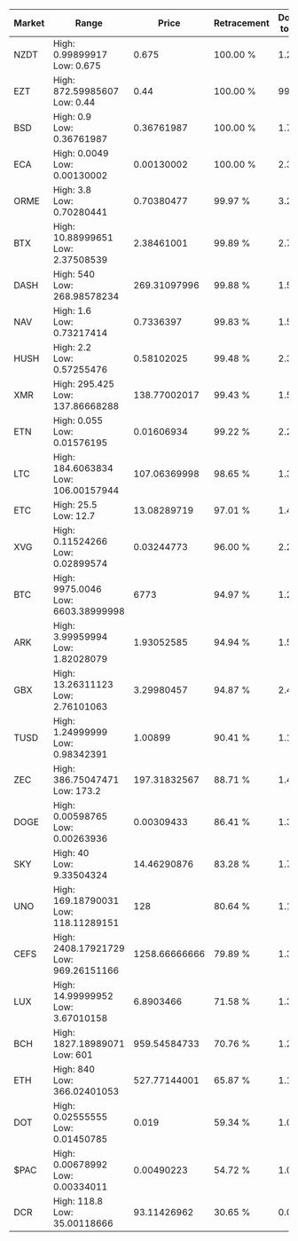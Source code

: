 | Market | Range | Price| Retracement | Doubles to 50% |
| --- | --- | --- | --- | --- |
| NZDT | High: 0.99899917<br />Low: 0.675 | 0.675 | 100.00 % | 1.24 |
| EZT | High: 872.59985607<br />Low: 0.44 | 0.44 | 100.00 % | 992.09 |
| BSD | High: 0.9<br />Low: 0.36761987 | 0.36761987 | 100.00 % | 1.72 |
| ECA | High: 0.0049<br />Low: 0.00130002 | 0.00130002 | 100.00 % | 2.38 |
| ORME | High: 3.8<br />Low: 0.70280441 | 0.70380477 | 99.97 % | 3.20 |
| BTX | High: 10.88999651<br />Low: 2.37508539 | 2.38461001 | 99.89 % | 2.78 |
| DASH | High: 540<br />Low: 268.98578234 | 269.31097996 | 99.88 % | 1.50 |
| NAV | High: 1.6<br />Low: 0.73217414 | 0.7336397 | 99.83 % | 1.59 |
| HUSH | High: 2.2<br />Low: 0.57255476 | 0.58102025 | 99.48 % | 2.39 |
| XMR | High: 295.425<br />Low: 137.86668288 | 138.77002017 | 99.43 % | 1.56 |
| ETN | High: 0.055<br />Low: 0.01576195 | 0.01606934 | 99.22 % | 2.20 |
| LTC | High: 184.6063834<br />Low: 106.00157944 | 107.06369998 | 98.65 % | 1.36 |
| ETC | High: 25.5<br />Low: 12.7 | 13.08289719 | 97.01 % | 1.46 |
| XVG | High: 0.11524266<br />Low: 0.02899574 | 0.03244773 | 96.00 % | 2.22 |
| BTC | High: 9975.0046<br />Low: 6603.38999998 | 6773 | 94.97 % | 1.22 |
| ARK | High: 3.99959994<br />Low: 1.82028079 | 1.93052585 | 94.94 % | 1.51 |
| GBX | High: 13.26311123<br />Low: 2.76101063 | 3.29980457 | 94.87 % | 2.43 |
| TUSD | High: 1.24999999<br />Low: 0.98342391 | 1.00899 | 90.41 % | 1.11 |
| ZEC | High: 386.75047471<br />Low: 173.2 | 197.31832567 | 88.71 % | 1.42 |
| DOGE | High: 0.00598765<br />Low: 0.00263936 | 0.00309433 | 86.41 % | 1.39 |
| SKY | High: 40<br />Low: 9.33504324 | 14.46290876 | 83.28 % | 1.71 |
| UNO | High: 169.18790031<br />Low: 118.11289151 | 128 | 80.64 % | 1.12 |
| CEFS | High: 2408.17921729<br />Low: 969.26151166 | 1258.66666666 | 79.89 % | 1.34 |
| LUX | High: 14.99999952<br />Low: 3.67010158 | 6.8903466 | 71.58 % | 1.35 |
| BCH | High: 1827.18989071<br />Low: 601 | 959.54584733 | 70.76 % | 1.27 |
| ETH | High: 840<br />Low: 366.02401053 | 527.77144001 | 65.87 % | 1.14 |
| DOT | High: 0.02555555<br />Low: 0.01450785 | 0.019 | 59.34 % | 1.05 |
| $PAC | High: 0.00678992<br />Low: 0.00334011 | 0.00490223 | 54.72 % | 1.03 |
| DCR | High: 118.8<br />Low: 35.00118666 | 93.11426962 | 30.65 % | 0.00 |
